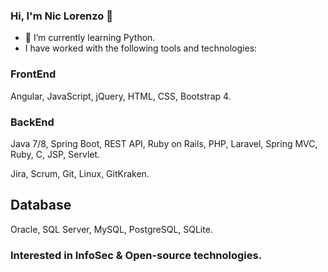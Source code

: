 ### Hi, I'm Nic Lorenzo 👋 

<!-- ### Hobbie
  Read, Draw, play the guitar. -->
- 🌱 I’m currently learning Python.
- I have worked with the following tools and technologies:
<!-- ### Skills -->
 ### FrontEnd 
  Angular, JavaScript, jQuery, HTML, CSS, Bootstrap 4. 
  ### BackEnd 
  Java 7/8, Spring Boot, REST API, Ruby on Rails, PHP, Laravel, Spring MVC, Ruby, C, JSP, Servlet.
  
<!--## Tools -->
  Jira, Scrum, Git, Linux, GitKraken.
## Database 
Oracle, SQL Server, MySQL, PostgreSQL, SQLite.
### Interested in InfoSec & Open-source technologies.
  
<!--
**r0nidev/r0nidev** is a ✨ _special_ ✨ repository because its `README.md` (this file) appears on your GitHub profile.

Here are some ideas to get you started:

- 🔭 I’m currently working on ...
- 🌱 I’m currently learning ...
- 👯 I’m looking to collaborate on ...
- 🤔 I’m looking for help with ...
- 💬 Ask me about ...
- 📫 How to reach me: ...
- 😄 Pronouns: ...
- ⚡ Fun fact: ...
-->
